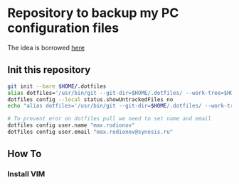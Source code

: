 # Repository to backup my PC configuration files
The idea is borrowed [here](https://developer.atlassian.com/blog/2016/02/best-way-to-store-dotfiles-git-bare-repo/)

## Init this repository
```bash
git init --bare $HOME/.dotfiles
alias dotfiles='/usr/bin/git --git-dir=$HOME/.dotfiles/ --work-tree=$HOME'
dotfiles config --local status.showUntrackedFiles no
echo "alias dotfiles='/usr/bin/git --git-dir=$HOME/.dotfiles/ --work-tree=$HOME'" >> $HOME/.zshrc

# To prevent eror on dotfiles pull we need to set name and email
dotfiles config user.name "max.rodionov"
dotfiles config user.email "max.rodionov@synesis.ru"
```
## How To
### Install VIM
